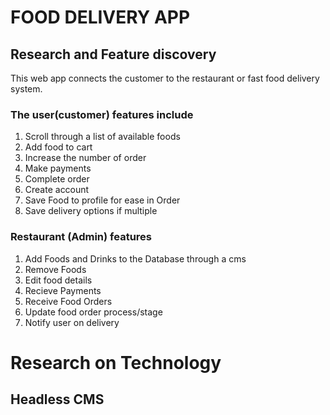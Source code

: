 # FOOD DELIVERY APP
## Research and Feature discovery
This web app connects the customer to the restaurant or fast food delivery system.
### The user(customer) features include

 1. Scroll through a list of available foods
 2. Add food to cart
 3. Increase the number of order 
 4. Make payments
 5. Complete order
 6. Create account 
 7. Save Food to profile for ease in Order
 8. Save delivery options if multiple
 
### Restaurant (Admin)  features
 1. Add Foods and Drinks to the Database through a cms
 2. Remove Foods
 3. Edit food details 
 4. Recieve Payments
 5. Receive Food Orders
 6. Update food order process/stage
 7. Notify user on delivery 

# Research on Technology
## Headless CMS
